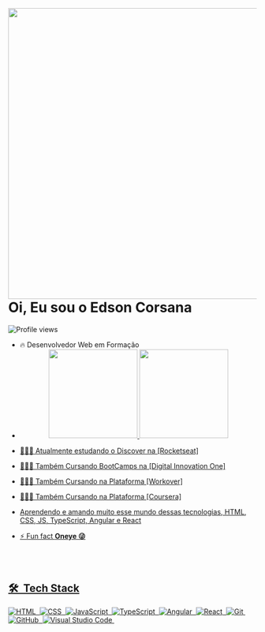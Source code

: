 

<img align="right" height="590em" src="https://raw.githubusercontent.com/gist/Corsana-Black/4af958a2380bd1b56cffdbb0de766d7d/raw/0470a639fe8f910ab6809bf3e1a6a06148cde0ee/GitHubCard.svg"/>
<h1 align="left">Oi, Eu sou o Edson Corsana </h1>
<p align="left"> <img src="https://komarev.com/ghpvc/?username=Corsana-Black&color=yellow" alt="Profile views" /> </p>

- 🔥 Desenvolvedor Web em Formação 
- <div align="center">
  <a href="https://github.com/Corsana-Black">
  <img height="180em" src="https://github-readme-stats.vercel.app/api?username=Corsana-Black&show_icons=true&theme=dracula&include_all_commits=true&count_private=true"/>
  <img height="180em" src="https://github-readme-stats.vercel.app/api/top-langs/?username=Corsana-Black&layout=compact&langs_count=7&theme=dracula"/>
</div>

- 👨🏾‍🎓 Atualmente estudando o Discover na [Rocketseat] 
- 👨🏾‍🎓 Também Cursando BootCamps na [Digital Innovation One]
- 👨🏾‍🎓 Também Cursando na Plataforma [Workover]
- 👨🏾‍🎓 Também Cursando na Plataforma [Coursera]


- Aprendendo e amando muito esse mundo dessas tecnologias, HTML, CSS, JS, TypeScript, Angular e React

- ⚡ Fun fact **Oneye 😜**

<br><br>

## 🛠 &nbsp;Tech Stack

![HTML](https://img.shields.io/badge/HTML5-E34F26?style=for-the-badge&logo=html5&logoColor=white)&nbsp;
![CSS](https://img.shields.io/badge/CSS-1572B6?style=for-the-badge&logo=css&logoColor=white)&nbsp;
![JavaScript](https://img.shields.io/badge/JavaScript-F7DF1E?style=for-the-badge&logo=javascript&logoColor=black)&nbsp;
![TypeScript](https://img.shields.io/badge/TypeScript-007ACC?style=for-the-badge&logo=typescript&logoColor=white)&nbsp;
![Angular](https://img.shields.io/badge/Angular-DD0031?style=for-the-badge&logo=angular&logoColor=white)&nbsp;
![React](https://img.shields.io/badge/React-20232A?style=for-the-badge&logo=react&logoColor=61DAFB)&nbsp;
![Git](https://img.shields.io/badge/-Git-05122A?style=flat&logo=git)&nbsp;
![GitHub](https://img.shields.io/badge/-GitHub-05122A?style=flat&logo=github)&nbsp;
![Visual Studio Code](https://img.shields.io/badge/-Visual%20Studio%20Code-05122A?style=flat&logo=visual-studio-code&logoColor=007ACC)&nbsp;


<br><br>


<br><br>
